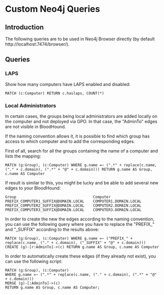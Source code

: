 # Custom Neo4j Queries

## Introduction

The following queries are to be used in Neo4j Browser directly (by default http://localhost:7474/browser/).

## Queries

### LAPS

Show how many computers have LAPS enabled and disabled:
```cypher
MATCH (c:Computer) RETURN c.haslaps, COUNT(*)
```

### Local Administrators

In certain cases, the groups being local administrators are added locally on the computer and not deployed via GPO. In that case, the "AdminTo" edges are not visible in BloodHound.

If the naming convention allows it, it is possible to find which group has access to which computer and to add the corresponding edges.

First of all, search for all the groups containing the name of a computer and lists the mapping:

```cypher
MATCH (g:Group), (c:Computer) WHERE g.name =~ (".*" + replace(c.name, ("." + c.domain), (".*" + "@" + c.domain))) RETURN g.name AS Group, c.name AS Computer
```

If result is similar to this, you might be lucky and be able to add several new edges to your BloodHound:
```cypher
Group                                   Computer
PREFIX_COMPUTER1_SUFFIX@DOMAIN.LOCAL    COMPUTER1.DOMAIN.LOCAL
PREFIX_COMPUTER2_SUFFIX@DOMAIN.LOCAL    COMPUTER2.DOMAIN.LOCAL
PREFIX_COMPUTER3_SUFFIX@DOMAIN.LOCAL    COMPUTER3.DOMAIN.LOCAL
```

In order to create the new the edges according to the naming convention, you can use the following query where you have to replace the "PREFIX_" and "_SUFFIX" according to the results above:
```cypher
MATCH (g:Group), (c:Computer) WHERE g.name =~ ("PREFIX_" + replace(c.name, ("." + c.domain), ("_SUFFIX" + "@" + c.domain))) CREATE (g)-[r:AdminTo]->(c) RETURN g.name AS Group, c.name AS Computer
```

In order to automatically create these edges (if they already not exist), you can use the following script:
```cypher
MATCH (g:Group), (c:Computer)
WHERE g.name =~ (".*" + replace(c.name, ("." + c.domain), (".*" + "@" + c.domain)))
MERGE (g)-[:AdminTo]->(c)
RETURN g.name AS Group, c.name AS Computer;
```

